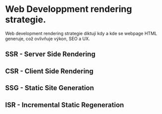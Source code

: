 # Web Developpment rendering strategie.

Web development rendering strategie diktují kdy a kde se webpage HTML generuje, což ovlivňuje výkon, SEO a UX.

## SSR - Server Side Rendering

## CSR - Client Side Rendering

## SSG - Static Site Generation

## ISR - Incremental Static Regeneration
